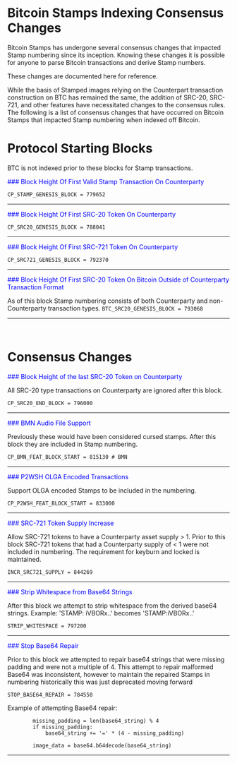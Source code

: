 # Bitcoin Stamps Indexing Consensus Changes

Bitcoin Stamps has undergone several consensus changes that impacted Stamp
numbering since its inception. Knowing these changes it is possible for anyone
to parse Bitcoin transactions and derive Stamp numbers.

These changes are documented here for reference.

While the basis of Stamped images relying on the Counterpart transaction
construction on BTC has remained the same, the addition of SRC-20, SRC-721, and
other features have necessitated changes to the consensus rules. The following
is a list of consensus changes that have occurred on Bitcoin Stamps that
impacted Stamp numbering when indexed off Bitcoin.

# Protocol Starting Blocks

BTC is not indexed prior to these blocks for Stamp transactions.

<span style="color:blue">### Block Height Of First Valid Stamp Transaction On
Counterparty</span>

`CP_STAMP_GENESIS_BLOCK = 779652`

---

<span style="color:blue">### Block Height Of First SRC-20 Token On
Counterparty</span>

`CP_SRC20_GENESIS_BLOCK = 788041`

---

<span style="color:blue">### Block Height Of First SRC-721 Token On
Counterparty</span>

`CP_SRC721_GENESIS_BLOCK = 792370`

---

<span style="color:blue">### Block Height Of First SRC-20 Token On Bitcoin
Outside of Counterparty Transaction Format</span>

As of this block Stamp numbering consists of both Counterparty and
non-Counterparty transaction types. `BTC_SRC20_GENESIS_BLOCK = 793068`

---

<br/>

# Consensus Changes

<span style="color:blue">### Block Height of the last SRC-20 Token on
Counterparty</span>

All SRC-20 type transactions on Counterparty are ignored after this block.

`CP_SRC20_END_BLOCK = 796000`

---

<span style="color:blue">### BMN Audio File Support</span>

Previously these would have been considered cursed stamps. After this block they
are included in Stamp numbering.

`CP_BMN_FEAT_BLOCK_START = 815130 # BMN`

---

<span style="color:blue">### P2WSH OLGA Encoded Transactions</span>

Support OLGA encoded Stamps to be included in the numbering.

`CP_P2WSH_FEAT_BLOCK_START = 833000`

---

<span style="color:blue">### SRC-721 Token Supply Increase</span>

Allow SRC-721 tokens to have a Counterparty asset supply > 1. Prior to this
block SRC-721 tokens that had a Counterparty supply of < 1 were not included in
numbering. The requirement for keyburn and locked is maintained.

`INCR_SRC721_SUPPLY = 844269`

---

<span style="color:blue">### Strip Whitespace from Base64 Strings</span>

After this block we attempt to strip whitespace from the derived base64 strings.
Example: 'STAMP: iVBORx..' becomes 'STAMP:iVBORx..'

`STRIP_WHITESPACE = 797200`

---

<span style="color:blue">### Stop Base64 Repair</span>

Prior to this block we attempted to repair base64 strings that were missing
padding and were not a multiple of 4. This attempt to repair malformed Base64
was inconsistent, however to maintain the repaired Stamps in numbering
historically this was just deprecated moving forward

`STOP_BASE64_REPAIR = 784550`

Example of attempting Base64 repair:

```
        missing_padding = len(base64_string) % 4
        if missing_padding:
            base64_string += '=' * (4 - missing_padding)

        image_data = base64.b64decode(base64_string)
```

---
